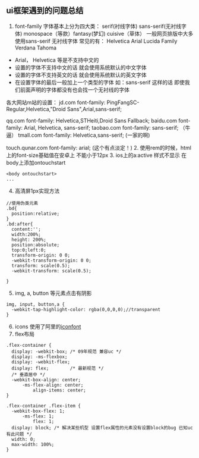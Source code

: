 ## ui框架遇到的问题总结

1. font-family
  字体基本上分为四大类： serif(衬线字体) sans-serif(无衬线字体) monospace（等款）fantasy(梦幻) cuisive（草体）
  一般网页排版中大多使用sans-serif 无衬线字体 常见的有： Helvetica Arial Lucida Family Verdana Tahoma

  * Arial， Helvetica 等是不支持中文的
  * 设置的字体不支持中文的话 就会使用系统默认的中文字体
  * 设置的字体不支持英文的话 就会使用系统默认的英文字体
  * 在设置字体的最后一般加上一个类型的字体 如：sans-serif 这样的话 即使我们前面声明的字体都没有也会找一个无衬线的字体 

  各大网站m站的设置：
  jd.com      font-family: PingFangSC-Regular,Helvetica,"Droid Sans",Arial,sans-serif;
  
  qq.com      font-family: Helvetica,STHeiti,Droid Sans Fallback;
  baidu.com   font-family: Arial, Helvetica, sans-serif;
  taobao.com  font-family: sans-serif; （牛逼）
  tmall.com   font-family: Helvetica,sans-serif; (一家的啊)

  touch.qunar.com font-family: arial; (这个有点淡定！)
2. 使用rem的时候，html上的font-size基础值在安卓上 不能小于12px
3. ios上的a:active 样式不显示  在body上添加ontouchstart

  ```
  <body ontouchstart>
  ...

  ```
4. 高清屏1px实现方法

  ```
  //使用伪类元素
  .bd{
    position:relative;
  }
  .bd:after{
    content:'';
    width:200%;
    height: 200%;
    position:absolute;
    top:0;left:0;
    transform-origin: 0 0;
    -webkit-transform-origin: 0 0;
    transform: scale(0.5);
    -webkit-transform: scale(0.5);

  }
  ```
5. img, a, button 等元素点击有阴影

  ```
  img, input, button,a {
    -webkit-tap-highlight-color: rgba(0,0,0,0);//transparent
  }
  ```
6. icons 使用了阿里的[iconfont](http://www.iconfont.cn/)
7. flex布局

  ```
  .flex-container {
    display: -webkit-box; /* 09年规范 兼容uc */
    display: -ms-flexbox;
    display: -webkit-flex;
    display: flex;        /* 最新规范 */
    /* 垂直居中 */
    -webkit-box-align: center;
        -ms-flex-align: center;
            align-items: center;
  }

  .flex-container .flex-item {
    -webkit-box-flex: 1;
        -ms-flex: 1;
            flex: 1;
    display: block; /* 解决某些机型 设置flex属性的元素没有设置block的bug 已知uc有此问题 */
    width: 0;
    max-width: 100%;
  }
  ```
